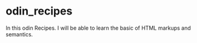 # odin_recipes
In this odin Recipes. I will be able to learn the basic of HTML markups and semantics.